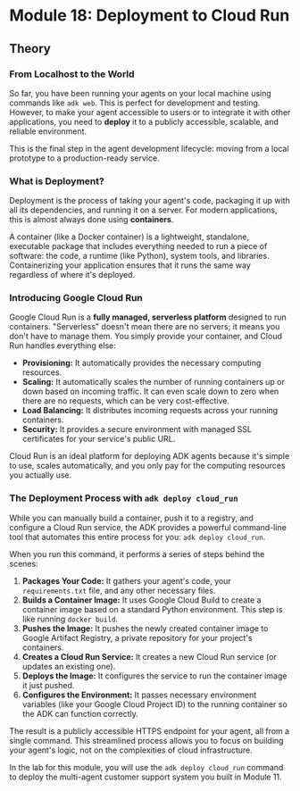 # Module 18: Deployment to Cloud Run

## Theory

### From Localhost to the World

So far, you have been running your agents on your local machine using commands like `adk web`. This is perfect for development and testing. However, to make your agent accessible to users or to integrate it with other applications, you need to **deploy** it to a publicly accessible, scalable, and reliable environment.

This is the final step in the agent development lifecycle: moving from a local prototype to a production-ready service.

### What is Deployment?

Deployment is the process of taking your agent's code, packaging it up with all its dependencies, and running it on a server. For modern applications, this is almost always done using **containers**.

A container (like a Docker container) is a lightweight, standalone, executable package that includes everything needed to run a piece of software: the code, a runtime (like Python), system tools, and libraries. Containerizing your application ensures that it runs the same way regardless of where it's deployed.

### Introducing Google Cloud Run

Google Cloud Run is a **fully managed, serverless platform** designed to run containers. "Serverless" doesn't mean there are no servers; it means you don't have to manage them. You simply provide your container, and Cloud Run handles everything else:

*   **Provisioning:** It automatically provides the necessary computing resources.
*   **Scaling:** It automatically scales the number of running containers up or down based on incoming traffic. It can even scale down to zero when there are no requests, which can be very cost-effective.
*   **Load Balancing:** It distributes incoming requests across your running containers.
*   **Security:** It provides a secure environment with managed SSL certificates for your service's public URL.

Cloud Run is an ideal platform for deploying ADK agents because it's simple to use, scales automatically, and you only pay for the computing resources you actually use.

### The Deployment Process with `adk deploy cloud_run`

While you can manually build a container, push it to a registry, and configure a Cloud Run service, the ADK provides a powerful command-line tool that automates this entire process for you: `adk deploy cloud_run`.

When you run this command, it performs a series of steps behind the scenes:

1.  **Packages Your Code:** It gathers your agent's code, your `requirements.txt` file, and any other necessary files.
2.  **Builds a Container Image:** It uses Google Cloud Build to create a container image based on a standard Python environment. This step is like running `docker build`.
3.  **Pushes the Image:** It pushes the newly created container image to Google Artifact Registry, a private repository for your project's containers.
4.  **Creates a Cloud Run Service:** It creates a new Cloud Run service (or updates an existing one).
5.  **Deploys the Image:** It configures the service to run the container image it just pushed.
6.  **Configures the Environment:** It passes necessary environment variables (like your Google Cloud Project ID) to the running container so the ADK can function correctly.

The result is a publicly accessible HTTPS endpoint for your agent, all from a single command. This streamlined process allows you to focus on building your agent's logic, not on the complexities of cloud infrastructure.

In the lab for this module, you will use the `adk deploy cloud_run` command to deploy the multi-agent customer support system you built in Module 11.
